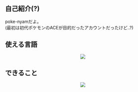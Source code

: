 ## 自己紹介(?)
poke-nyamだよ。  
(最初は初代ポケモンのACEが目的だったアカウントだったけど..?)
## 使える言語
<p align="center">
  <a href="https://skillicons.dev">
    <img src="https://skillicons.dev/icons?i=js,html,css,nodejs,c,py,md&theme=dark" />
  </a>
</p>

## できること
<p align="center">
  <a href="https://skillicons.dev">
    <img src="https://skillicons.dev/icons?i=git,github,vscode&theme=dark" />
  </a>
</p>
